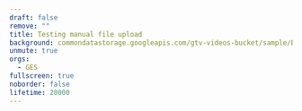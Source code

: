 ```yaml
---
draft: false
remove: ""
title: Testing manual file upload
background: commondatastorage.googleapis.com/gtv-videos-bucket/sample/BigBuckBunny.mp4
unmute: true
orgs:
  - GES
fullscreen: true
noborder: false
lifetime: 20000
---
```

